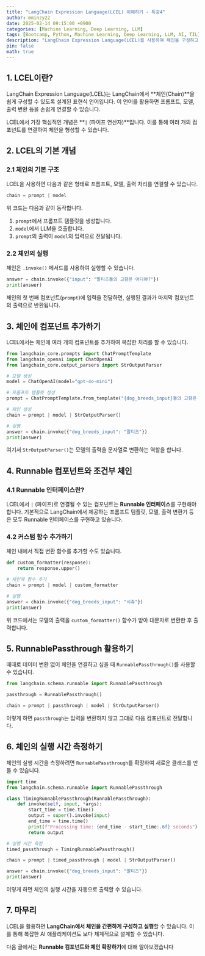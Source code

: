 ```yaml
---
title: "LangChain Expression Language(LCEL) 이해하기 - 특강4"
author: mminzy22
date: 2025-02-14 09:15:00 +0900
categories: [Machine Learning, Deep Learning, LLM]
tags: [Bootcamp, Python, Machine Learning, Deep Learning, LLM, AI, TIL]
description: "LangChain Expression Language(LCEL)를 사용하여 체인을 구성하고 실행하는 방법을 알아봅니다. LCEL의 기본 개념, 체인에 컴포넌트 추가하기, 조건부 체인, 실행 시간 측정 등을 다룹니다."
pin: false
math: true
---
```



## 1. LCEL이란?

LangChain Expression Language(LCEL)는 LangChain에서 **체인(Chain)**을 쉽게 구성할 수 있도록 설계된 표현식 언어입니다. 이 언어를 활용하면 프롬프트, 모델, 출력 변환 등을 손쉽게 연결할 수 있습니다.

LCEL에서 가장 핵심적인 개념은 **`|` (파이프 연산자)**입니다. 이를 통해 여러 개의 컴포넌트를 연결하여 체인을 형성할 수 있습니다.


## 2. LCEL의 기본 개념

### 2.1 체인의 기본 구조

LCEL을 사용하면 다음과 같은 형태로 프롬프트, 모델, 출력 처리를 연결할 수 있습니다.

```python
chain = prompt | model
```

위 코드는 다음과 같이 동작합니다.
1. `prompt`에서 프롬프트 템플릿을 생성합니다.
2. `model`에서 LLM을 호출합니다.
3. `prompt`의 출력이 `model`의 입력으로 전달됩니다.

### 2.2 체인의 실행

체인은 `.invoke()` 메서드를 사용하여 실행할 수 있습니다.

```python
answer = chain.invoke({"input": "말티즈들의 고향은 어디야?"})
print(answer)
```

체인의 첫 번째 컴포넌트(`prompt`)에 입력을 전달하면, 실행된 결과가 마지막 컴포넌트의 출력으로 반환됩니다.


## 3. 체인에 컴포넌트 추가하기

LCEL에서는 체인에 여러 개의 컴포넌트를 추가하여 복잡한 처리를 할 수 있습니다.

```python
from langchain_core.prompts import ChatPromptTemplate
from langchain_openai import ChatOpenAI
from langchain_core.output_parsers import StrOutputParser

# 모델 생성
model = ChatOpenAI(model="gpt-4o-mini")

# 프롬프트 템플릿 생성
prompt = ChatPromptTemplate.from_template("{dog_breeds_input}들의 고향은 어디야?")

# 체인 생성
chain = prompt | model | StrOutputParser()

# 실행
answer = chain.invoke({"dog_breeds_input": "말티즈"})
print(answer)
```

여기서 `StrOutputParser()`는 모델의 출력을 문자열로 변환하는 역할을 합니다.


## 4. Runnable 컴포넌트와 조건부 체인

### 4.1 Runnable 인터페이스란?

LCEL에서 `|` (파이프)로 연결될 수 있는 컴포넌트는 **Runnable 인터페이스**를 구현해야 합니다. 기본적으로 LangChain에서 제공하는 프롬프트 템플릿, 모델, 출력 변환기 등은 모두 Runnable 인터페이스를 구현하고 있습니다.

### 4.2 커스텀 함수 추가하기

체인 내에서 직접 변환 함수를 추가할 수도 있습니다.

```python
def custom_formatter(response):
    return response.upper()

# 체인에 함수 추가
chain = prompt | model | custom_formatter

# 실행
answer = chain.invoke({"dog_breeds_input": "시츄"})
print(answer)
```

위 코드에서는 모델의 출력을 `custom_formatter()` 함수가 받아 대문자로 변환한 후 출력합니다.


## 5. RunnablePassthrough 활용하기

때때로 데이터 변환 없이 체인을 연결하고 싶을 때 `RunnablePassthrough()`를 사용할 수 있습니다.

```python
from langchain.schema.runnable import RunnablePassthrough

passthrough = RunnablePassthrough()

chain = prompt | passthrough | model | StrOutputParser()
```

이렇게 하면 `passthrough`는 입력을 변환하지 않고 그대로 다음 컴포넌트로 전달합니다.


## 6. 체인의 실행 시간 측정하기

체인의 실행 시간을 측정하려면 `RunnablePassthrough`를 확장하여 새로운 클래스를 만들 수 있습니다.

```python
import time
from langchain.schema.runnable import RunnablePassthrough

class TimingRunnablePassthrough(RunnablePassthrough):
    def invoke(self, input, *args):
        start_time = time.time()
        output = super().invoke(input)
        end_time = time.time()
        print(f"Processing time: {end_time - start_time:.6f} seconds")
        return output

# 실행 시간 측정
timed_passthrough = TimingRunnablePassthrough()

chain = prompt | timed_passthrough | model | StrOutputParser()

answer = chain.invoke({"dog_breeds_input": "말티즈"})
print(answer)
```

이렇게 하면 체인의 실행 시간을 자동으로 출력할 수 있습니다.


## 7. 마무리

LCEL을 활용하면 **LangChain에서 체인을 간편하게 구성하고 실행**할 수 있습니다. 이를 통해 복잡한 AI 애플리케이션도 보다 체계적으로 설계할 수 있습니다.

다음 글에서는 **Runnable 컴포넌트와 체인 확장하기**에 대해 알아보겠습니다
